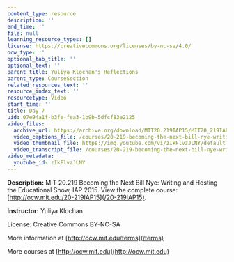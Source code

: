 ```yaml
---
content_type: resource
description: ''
end_time: ''
file: null
learning_resource_types: []
license: https://creativecommons.org/licenses/by-nc-sa/4.0/
ocw_type: ''
optional_tab_title: ''
optional_text: ''
parent_title: Yuliya Klochan's Reflections
parent_type: CourseSection
related_resources_text: ''
resource_index_text: ''
resourcetype: Video
start_time: ''
title: Day 7
uid: 07e94a1f-b3fe-fea3-1b9b-5dfcf83e2125
video_files:
  archive_url: https://archive.org/download/MIT20.219IAP15/MIT20_219IAP15_YK_D07_Reflections_360p.mp4
  video_captions_file: /courses/20-219-becoming-the-next-bill-nye-writing-and-hosting-the-educational-show-january-iap-2015/ff9c793e9d2c546e908ed98720a8482f_zIkFlvzJLNY.vtt
  video_thumbnail_file: https://img.youtube.com/vi/zIkFlvzJLNY/default.jpg
  video_transcript_file: /courses/20-219-becoming-the-next-bill-nye-writing-and-hosting-the-educational-show-january-iap-2015/2d868a36cb00aa734810248b9b2df007_zIkFlvzJLNY.pdf
video_metadata:
  youtube_id: zIkFlvzJLNY
---
```


**Description:** MIT 20.219 Becoming the Next Bill Nye: Writing and Hosting the Educational Show, IAP 2015. View the complete course: [http://ocw.mit.edu/20-219IAP15](/20-219IAP15).

**Instructor:** Yuliya Klochan

License: Creative Commons BY-NC-SA

More information at [http://ocw.mit.edu/terms](/terms)

More courses at [http://ocw.mit.edu](http://ocw.mit.edu)

